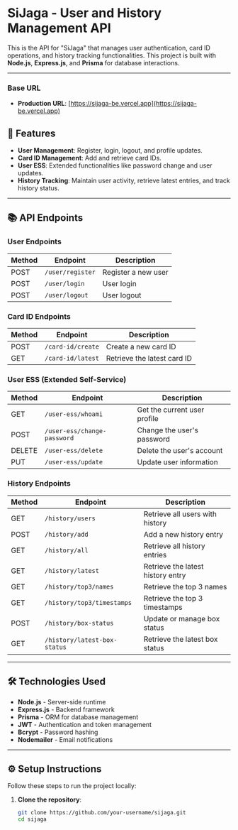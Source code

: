 # SiJaga - User and History Management API

This is the API for "SiJaga" that manages user authentication, card ID operations, and history tracking functionalities. This project is built with **Node.js**, **Express.js**, and **Prisma** for database interactions.

---

### Base URL
- **Production URL**: [https://sijaga-be.vercel.app](https://sijaga-be.vercel.app)


## 🚀 Features

- **User Management**: Register, login, logout, and profile updates.
- **Card ID Management**: Add and retrieve card IDs.
- **User ESS**: Extended functionalities like password change and user updates.
- **History Tracking**: Maintain user activity, retrieve latest entries, and track history status.

---

## 📚 API Endpoints

### **User Endpoints**
| Method | Endpoint              | Description                |
|--------|-----------------------|----------------------------|
| POST   | `/user/register`      | Register a new user        |
| POST   | `/user/login`         | User login                 |
| POST   | `/user/logout`        | User logout                |

### **Card ID Endpoints**
| Method | Endpoint              | Description                |
|--------|-----------------------|----------------------------|
| POST   | `/card-id/create`     | Create a new card ID       |
| GET    | `/card-id/latest`     | Retrieve the latest card ID|

### **User ESS (Extended Self-Service)**
| Method | Endpoint                 | Description                     |
|--------|--------------------------|---------------------------------|
| GET    | `/user-ess/whoami`       | Get the current user profile    |
| POST   | `/user-ess/change-password` | Change the user's password   |
| DELETE | `/user-ess/delete`       | Delete the user's account       |
| PUT    | `/user-ess/update`       | Update user information         |

### **History Endpoints**
| Method | Endpoint                    | Description                       |
|--------|-----------------------------|-----------------------------------|
| GET    | `/history/users`            | Retrieve all users with history   |
| POST   | `/history/add`              | Add a new history entry           |
| GET    | `/history/all`              | Retrieve all history entries      |
| GET    | `/history/latest`           | Retrieve the latest history entry |
| GET    | `/history/top3/names`       | Retrieve the top 3 names          |
| GET    | `/history/top3/timestamps`  | Retrieve the top 3 timestamps     |
| POST   | `/history/box-status`       | Update or manage box status       |
| GET    | `/history/latest-box-status`| Retrieve the latest box status    |

---

## 🛠️ Technologies Used

- **Node.js** - Server-side runtime
- **Express.js** - Backend framework
- **Prisma** - ORM for database management
- **JWT** - Authentication and token management
- **Bcrypt** - Password hashing
- **Nodemailer** - Email notifications

---

## ⚙️ Setup Instructions

Follow these steps to run the project locally:

1. **Clone the repository**:
   ```bash
   git clone https://github.com/your-username/sijaga.git
   cd sijaga
